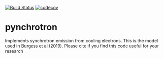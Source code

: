 [![Build Status](https://travis-ci.org/grburgess/pynchrotron.svg?branch=master)](https://travis-ci.org/grburgess/pynchrotron)
[![codecov](https://codecov.io/gh/grburgess/pynchrotron/branch/master/graph/badge.svg)](https://codecov.io/gh/grburgess/pynchrotron)

# pynchrotron
Implements synchrotron emission from cooling electrons. This is the model used in [Burgess et al (2019)](https://www.nature.com/articles/s41550-019-0911-z?utm_source=feedburner&utm_medium=feed&utm_campaign=Feed%3A+natastron%2Frss%2Fcurrent+%28Nature+Astronomy%29&utm_content=Google+Feedfetcher). Please cite if you find this code useful for your research
